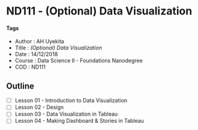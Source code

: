 # ND111 - (Optional) Data Visualization

#### Tags
* Author : AH Uyekita
* Title  :  _(Optional) Data Visualization_
* Date   : 14/12/2018
* Course : Data Science II - Foundations Nanodegree
* COD    : ND111

## Outline

- [ ] Lesson 01 - Introduction to Data Visualization
- [ ] Lesson 02 - Design
- [ ] Lesson 03 - Data Visualization in Tableau
- [ ] Lesson 04 - Making Dashboard & Stories in Tableau
